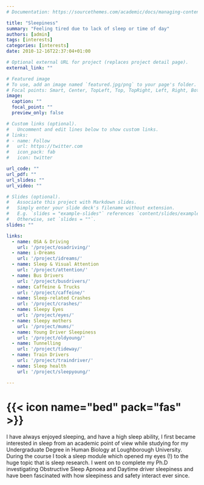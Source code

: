 ```yaml
---
# Documentation: https://sourcethemes.com/academic/docs/managing-content/

title: "Sleepiness"
summary: "Feeling tired due to lack of sleep or time of day"
authors: [admin]
tags: [interests]
categories: [interests]
date: 2010-12-16T22:37:04+01:00

# Optional external URL for project (replaces project detail page).
external_link: ""

# Featured image
# To use, add an image named `featured.jpg/png` to your page's folder.
# Focal points: Smart, Center, TopLeft, Top, TopRight, Left, Right, BottomLeft, Bottom, BottomRight.
image:
  caption: ""
  focal_point: ""
  preview_only: false

# Custom links (optional).
#   Uncomment and edit lines below to show custom links.
# links:
# - name: Follow
#   url: https://twitter.com
#   icon_pack: fab
#   icon: twitter

url_code: ""
url_pdf: ""
url_slides: ""
url_video: ""

# Slides (optional).
#   Associate this project with Markdown slides.
#   Simply enter your slide deck's filename without extension.
#   E.g. `slides = "example-slides"` references `content/slides/example-slides.md`.
#   Otherwise, set `slides = ""`.
slides: ""

links:
  - name: OSA & Driving
    url: '/project/osadriving/'
  - name: i-Dreams
    url: '/project/idreams/'
  - name: Sleep & Visual Attention
    url: '/project/attention/'
  - name: Bus Drivers
    url: '/project/busdrivers/'
  - name: Caffeine & Trucks
    url: '/project/caffeine/'
  - name: Sleep-related Crashes
    url: '/project/crashes/'
  - name: Sleepy Eyes
    url: '/project/eyes/'
  - name: Sleepy mothers
    url: '/project/mums/'
  - name: Young Driver Sleepiness
    url: '/project/oldyoung/'
  - name: Tunnelling
    url: '/project/tideway/'
  - name: Train Drivers
    url: '/project/traindriver/'
  - name: Sleep health
    url: '/project/sleepyoung/'

---
```

# {{< icon name="bed" pack="fas" >}} 

I have always enjoyed sleeping, and have a high sleep ability, I first became interested in sleep from an academic point of view while studying for my Undergraduate Degree in Human Biology at Loughborough University. During the course I took a sleep module which opened my eyes (!) to the huge topic that is sleep research. I went on to complete my Ph.D investigating Obstructive Sleep Apnoea and Daytime driver sleepiness and have been fascinated with how sleepiness and safety interact ever since. 



